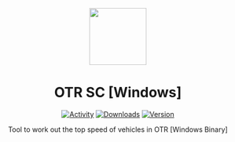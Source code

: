 <div align="center">

<img src="https://github.com/OTR-Speed-Calculator/android/blob/main/app/src/main/res/mipmap-xxxhdpi/ic_launcher_round.png"  height="116px" width="116px">

# OTR SC [Windows]

[![Activity](https://img.shields.io/github/commit-activity/m/OTR-Speed-Calculator/windows)](https://github.com/OTR-Speed-Calculator/windows/commits/main)
[![Downloads](https://img.shields.io/github/downloads/OTR-Speed-Calculator/windows/total)](https://github.com/OTR-Speed-Calculator/windows/releases)
[![Version](https://img.shields.io/github/v/release/OTR-Speed-Calculator/windows?display_name=tag)](https://github.com/OTR-Speed-Calculator/windows/releases/latest)

Tool to work out the top speed of vehicles in OTR [Windows Binary]

</div>
